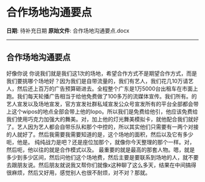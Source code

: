 # 合作场地沟通要点

**日期**: 待补充日期
**原始文件**: 合作场地沟通要点.docx

---

## 合作场地沟通要点

好像你说
你说我们就是我们这1次的场地，希望合作方式不是期望合作方式，而是我们要挑哪个场地好？因为我们是自带流量的，我们有艺人，我们花几10万请艺人，然后还上百万的广告预算砸进去。全程整个广东是1万5000台出租车在市面上跑。我们每天轮播广告相当于给他免费做了100多万的流媒体宣传。我们所有。的艺人宣发以及场地宣发，官方宣发社群私域宣发公众号宣发所有的平台全部都会带上这个wipos的地点全部会带上他的lopo。所以我们是免费给他引，他应该免费给我们使用巧克力加强大的舞美。对，加上他的灯光舞美模拟卡，就他配合我们就好了。艺人因为艺人都会自带乐队和那个中控的，所以其实他们只需要有一两个对接的人就好了。然后我需要我需要知道的是，这个场地的面积，然后以及它有多少呃，他是。
纯纯战力是吧？还是座位加那个，就像你今天整理的那个一样。对，然后呃，他以往的就是合作模式以及。
最重要的就是最高的那套人物。嗯，就是多少到多少区间，然后问他们这个场地费，然后主要是要联系到场地的人，就不要去跟朋友说。然后朋友就说我又帮你们就像x这种聊了这么多天，结果在中间搞得很麻烦，然后又好用，感觉别人也很不耐烦，对不对？那就。

